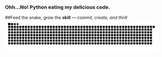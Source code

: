 ### Ohh...No!  **Python** eating my delicious code.
##Feed the snake, grow the **skill** — _commit, create, and thrill_
![Snake animation](dist/github-contribution-grid-snake.svg)

